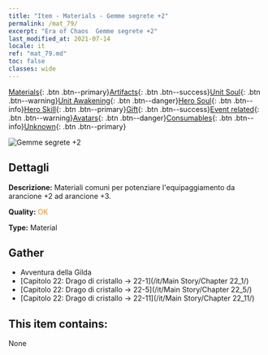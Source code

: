 ```yaml
---
title: "Item - Materials - Gemme segrete +2"
permalink: /mat_79/
excerpt: "Era of Chaos  Gemme segrete +2"
last_modified_at: 2021-07-14
locale: it
ref: "mat_79.md"
toc: false
classes: wide
---
```

 [Materials](/ItemsIT/){: .btn .btn--primary}[Artifacts](/ItemsIT/Artifacts/){: .btn .btn--success}[Unit Soul](/ItemsIT/UnitSoul/){: .btn .btn--warning}[Unit Awakening](/ItemsIT/UnitAwakening/){: .btn .btn--danger}[Hero Soul](/ItemsIT/HeroSoul/){: .btn .btn--info}[Hero Skill](/ItemsIT/HeroSkill/){: .btn .btn--primary}[Gift](/ItemsIT/Gift/){: .btn .btn--success}[Event related](/ItemsIT/Events/){: .btn .btn--warning}[Avatars](/ItemsIT/Avatars/){: .btn .btn--danger}[Consumables](/ItemsIT/Consumables/){: .btn .btn--info}[Unknown](/ItemsIT/Unknown/){: .btn .btn--primary}

 ![Gemme segrete +2](/images/t/i_cailiao_baoshi3.png)

## Dettagli
 **Descrizione:** Materiali comuni per potenziare l'equipaggiamento da arancione +2 ad arancione +3.

 **Quality:** <span style="color: #FF8C00">OK</span>

 **Type:** Material

## Gather

*    Avventura della Gilda 
*    [Capitolo 22: Drago di cristallo -> 22-1](/it/Main Story/Chapter 22_1/) 
*    [Capitolo 22: Drago di cristallo -> 22-5](/it/Main Story/Chapter 22_5/) 
*    [Capitolo 22: Drago di cristallo -> 22-11](/it/Main Story/Chapter 22_11/) 

## This item contains:

  None

